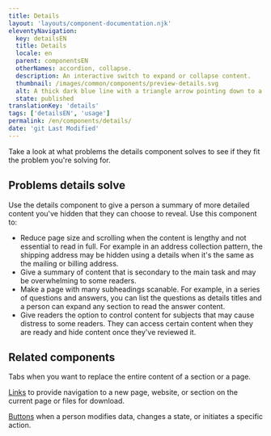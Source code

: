 ```yaml
---
title: Details
layout: 'layouts/component-documentation.njk'
eleventyNavigation:
  key: detailsEN
  title: Details
  locale: en
  parent: componentsEN
  otherNames: accordion, collapse.
  description: An interactive switch to expand or collapse content.
  thumbnail: /images/common/components/preview-details.svg
  alt: A thick dark blue line with a triangle arrow pointing down to a dark grey vertical line represents the open details component. Two thick light grey lines stacked underneath the blue line represent lines of text.
  state: published
translationKey: 'details'
tags: ['detailsEN', 'usage']
permalink: /en/components/details/
date: 'git Last Modified'
---
```


Take a look at what problems the details component solves to see if they fit the problem you're solving for.

## Problems details solve

Use the details component to give a person a summary of more detailed content you've hidden that they can choose to reveal. Use this component to:

- Reduce page size and scrolling when the content is lengthy and not essential to read in full. For example in an address collection pattern, the shipping address may be hidden using a details when it's the same as the mailing or billing address.
- Give a summary of content that is secondary to the main task and may be overwhelming to some readers.
- Make a page with many subheadings scanable. For example, in a series of questions and answers, you can list the questions as details titles and a person can expand any section to read the answer content.
- Give readers the option to control content for subjects that may cause distress to some readers. They can access certain content when they are ready and hide content once they've reviewed it.

<article class="bg-full-width bg-primary text-light pt-600 pb-300 my-600">
  <h2 class="mt-0 mb-300">Related components</h2>

Tabs when you want to replace the entire content of a section or a page.

<a href="{{ links.link }}" class="link-light">Links</a> to provide navigation to a new page, website, or section on the current page or files for download.

<a href="{{ links.button }}" class="link-light">Buttons</a> when a person modifies data, changes a state, or initiates a specific action.

</article>
